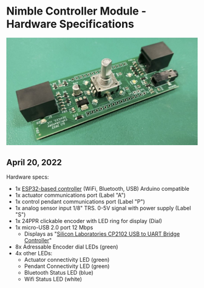 # Nimble Controller Module - Hardware Specifications

![Controller module board image](./nimble-controller-module-board.jpg)

## April 20, 2022

Hardware specs:
- 1x [ESP32-based controller](https://www.espressif.com/en/products/socs/esp32) (WiFi, Bluetooth, USB) Arduino compatible
- 1x actuator communications port (Label "A")
- 1x control pendant communications port (Label "P")
- 1x analog sensor input 1/8" TRS. 0-5V signal with power supply (Label "S")
- 1x 24PPR clickable encoder with LED ring for display (Dial)
- 1x micro-USB 2.0 port 12 Mbps
    - Displays as "[Silicon Laboratories CP2102 USB to UART Bridge Controller](https://www.silabs.com/interface/usb-bridges/classic/device.cp2102?tab=techdocs)"
- 8x Adressable Encoder dial LEDs (green)
- 4x other LEDs:
    - Actuator connectivity LED (green)
    - Pendant Connectivity LED (green)
    - Bluetooth Status LED (blue)
    - Wifi Status LED (white)
